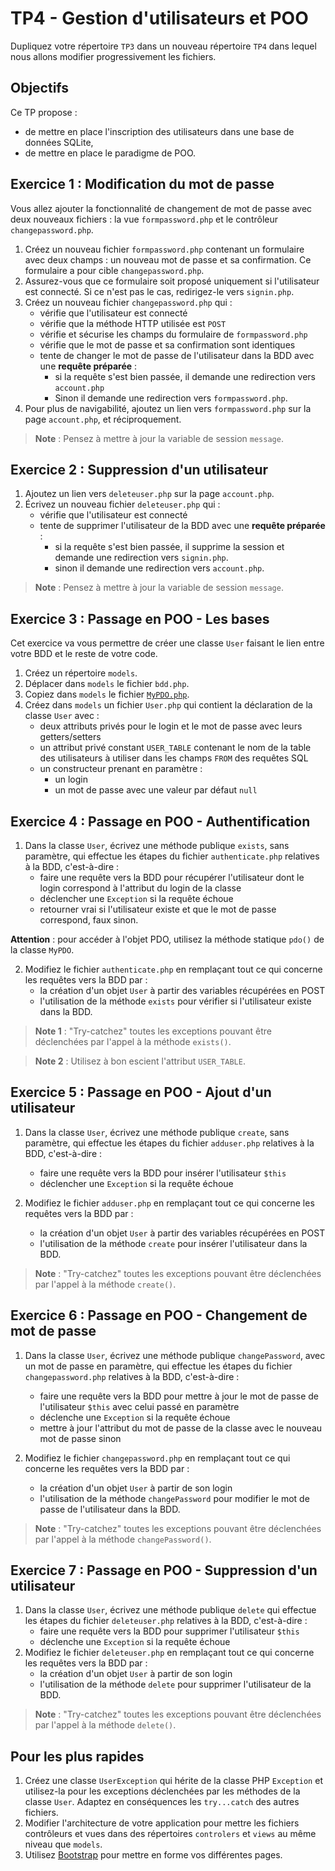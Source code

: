 TP4 - Gestion d'utilisateurs et POO
===================================

Dupliquez votre répertoire `TP3` dans un nouveau répertoire `TP4` dans lequel nous allons modifier progressivement les fichiers.

Objectifs
---------

Ce TP propose :
- de mettre en place l'inscription des utilisateurs dans une base de données SQLite,
- de mettre en place le paradigme de POO.

Exercice 1 : Modification du mot de passe
-----------------------------------------

Vous allez ajouter la fonctionnalité de changement de mot de passe avec deux nouveaux fichiers : la vue `formpassword.php` et le contrôleur `changepassword.php`.

1. Créez un nouveau fichier `formpassword.php` contenant un formulaire avec deux champs : un nouveau mot de passe et sa confirmation. Ce formulaire a pour cible `changepassword.php`.
2. Assurez-vous que ce formulaire soit proposé uniquement si l'utilisateur est connecté. Si ce n'est pas le cas, redirigez-le vers `signin.php`.
3. Créez un nouveau fichier `changepassword.php` qui :
	- vérifie que l'utilisateur est connecté
	- vérifie que la méthode HTTP utilisée est `POST`
	- vérifie et sécurise les champs du formulaire de `formpassword.php`
	- vérifie que le mot de passe et sa confirmation sont identiques
	- tente de changer le mot de passe de l'utilisateur dans la BDD  avec une **requête préparée** :
		- si la requête s'est bien passée, il demande une redirection vers `account.php`
		- Sinon il demande une redirection vers `formpassword.php`.
4. Pour plus de navigabilité, ajoutez un lien vers `formpassword.php` sur la page `account.php`, et réciproquement.

> **Note** : Pensez à mettre à jour la variable de session `message`.


Exercice 2 : Suppression d'un utilisateur
-----------------------------------------

1. Ajoutez un lien vers `deleteuser.php` sur la page `account.php`.
2. Écrivez un nouveau fichier `deleteuser.php` qui :
	- vérifie que l'utilisateur est connecté
	- tente de supprimer l'utilisateur de la BDD avec une **requête préparée** :
		- si la requête s'est bien passée, il supprime la session et demande une redirection vers `signin.php`.
		- sinon il demande une redirection vers `account.php`.

> **Note** : Pensez à mettre à jour la variable de session `message`.


Exercice 3 : Passage en POO - Les bases
---------------------------------------

Cet exercice va vous permettre de créer une classe `User` faisant le lien entre votre BDD et le reste de votre code.

1. Créez un répertoire `models`.
2. Déplacer dans `models` le fichier `bdd.php`.
3. Copiez dans `models` le fichier [`MyPDO.php`](correction/models/MyPDO.php).
4. Créez dans `models` un fichier `User.php` qui contient la déclaration de la classe `User` avec :
	- deux attributs privés pour le login et le mot de passe avec leurs getters/setters
	- un attribut privé constant `USER_TABLE` contenant le nom de la table des utilisateurs à utiliser dans les champs `FROM` des requêtes SQL
	- un constructeur prenant en paramètre :
		- un login
		- un mot de passe avec une valeur par défaut `null`


Exercice 4 : Passage en POO - Authentification
----------------------------------------------

1. Dans la classe `User`, écrivez une méthode publique `exists`, sans paramètre, qui effectue les étapes du fichier `authenticate.php` relatives à la BDD, c'est-à-dire :
	- faire une requête vers la BDD pour récupérer l'utilisateur dont le login correspond à l'attribut du login de la classe
	- déclencher une `Exception` si la requête échoue
	- retourner vrai si l'utilisateur existe et que le mot de passe correspond, faux sinon.

**Attention** : pour accéder à l'objet PDO, utilisez la méthode statique `pdo()` de la classe `MyPDO`.

2. Modifiez le fichier `authenticate.php` en remplaçant tout ce qui concerne les requêtes vers la BDD par :
	- la création d'un objet `User` à partir des variables récupérées en POST
	- l'utilisation de la méthode `exists` pour vérifier si l'utilisateur existe dans la BDD.

> **Note 1** : "Try-catchez" toutes les exceptions pouvant être déclenchées par l'appel à la méthode `exists()`.

> **Note 2** : Utilisez à bon escient l'attribut `USER_TABLE`.


Exercice 5 : Passage en POO - Ajout d'un utilisateur
----------------------------------------------------

1. Dans la classe `User`, écrivez une méthode publique `create`, sans paramètre, qui effectue les étapes du fichier `adduser.php` relatives à la BDD, c'est-à-dire :
	- faire une requête vers la BDD pour insérer l'utilisateur `$this`
	- déclencher une `Exception` si la requête échoue

2. Modifiez le fichier `adduser.php` en remplaçant tout ce qui concerne les requêtes vers la BDD par :
	- la création d'un objet `User` à partir des variables récupérées en POST
	- l'utilisation de la méthode `create` pour insérer l'utilisateur dans la BDD.

> **Note** : "Try-catchez" toutes les exceptions pouvant être déclenchées par l'appel à la méthode `create()`.


Exercice 6 : Passage en POO - Changement de mot de passe
--------------------------------------------------------

1. Dans la classe `User`, écrivez une méthode publique `changePassword`, avec un mot de passe en paramètre, qui effectue les étapes du fichier `changepassword.php` relatives à la BDD, c'est-à-dire :
	- faire une requête vers la BDD pour mettre à jour le mot de passe de l'utilisateur `$this` avec celui passé en paramètre
	- déclenche une `Exception` si la requête échoue
	- mettre à jour l'attribut du mot de passe de la classe avec le nouveau mot de passe sinon

2. Modifiez le fichier `changepassword.php` en remplaçant tout ce qui concerne les requêtes vers la BDD par :
	- la création d'un objet `User` à partir de son login
	- l'utilisation de la méthode `changePassword` pour modifier le mot de passe de l'utilisateur dans la BDD.

> **Note** : "Try-catchez" toutes les exceptions pouvant être déclenchées par l'appel à la méthode `changePassword()`.


Exercice 7 : Passage en POO - Suppression d'un utilisateur
----------------------------------------------------------

1. Dans la classe `User`, écrivez une méthode publique `delete` qui effectue les étapes du fichier `deleteuser.php` relatives à la BDD, c'est-à-dire :
	- faire une requête vers la BDD pour supprimer l'utilisateur `$this`
	- déclenche une `Exception` si la requête échoue
2. Modifiez le fichier `deleteuser.php` en remplaçant tout ce qui concerne les requêtes vers la BDD par :
	- la création d'un objet `User` à partir de son login
	- l'utilisation de la méthode `delete` pour supprimer l'utilisateur de la BDD.

> **Note** : "Try-catchez" toutes les exceptions pouvant être déclenchées par l'appel à la méthode `delete()`.


Pour les plus rapides
---------------------

1. Créez une classe `UserException` qui hérite de la classe PHP `Exception` et utilisez-la pour les exceptions déclenchées par les méthodes de la classe `User`. Adaptez en conséquences les `try...catch` des autres fichiers.
2. Modifier l'architecture de votre application pour mettre les fichiers contrôleurs et vues dans des répertoires `controlers` et `views` au même niveau que `models`.
3. Utilisez [Bootstrap](https://getbootstrap.com) pour mettre en forme vos différentes pages.
